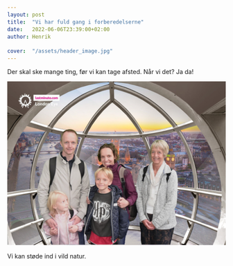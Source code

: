```yaml
---
layout: post
title:  "Vi har fuld gang i forberedelserne"
date:   2022-06-06T23:39:00+02:00
author: Henrik

cover:  "/assets/header_image.jpg"
---
```


Der skal ske mange ting, før vi kan tage afsted. Når vi det? Ja da!

<a href="/assets/london-eye-2.jpg" data-lightbox="london-eye-2" data-title="London eye">
  <img src="/assets/london-eye-2.jpg" title="London eye">
</a>

Vi kan støde ind i vild natur.